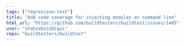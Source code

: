 ```yaml
---
tags: ["regression-test"]
title: "Add code coverage for injecting modules on command line"
html_url: "https://github.com/buildtesters/buildtest/issues/1445"
user: "shahzebsiddiqui"
repo: "buildtesters/buildtest"
---
```


